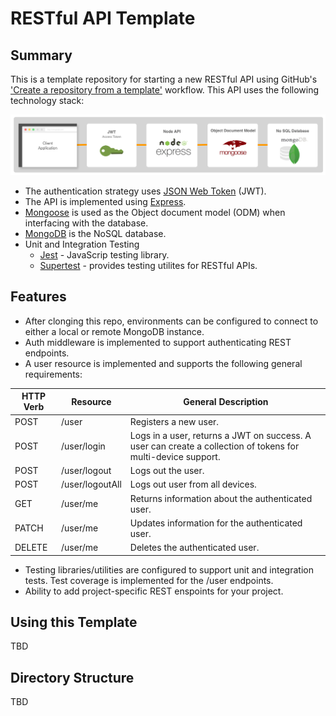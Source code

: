 # RESTful API Template

## Summary

This is a template repository for starting a new RESTful API using GitHub's ['Create a repository from a template'](https://help.github.com/en/github/creating-cloning-and-archiving-repositories/creating-a-repository-from-a-template) workflow. This API uses the following technology stack:

![architecture](docs/technology-stack.png)

*  The authentication strategy uses [JSON Web Token](https://www.npmjs.com/package/jsonwebtoken) (JWT).
* The API is implemented using [Express](https://expressjs.com).
* [Mongoose](https://mongoosejs.com) is used as the Object document model (ODM) when interfacing with the database.
* [MongoDB](https://www.mongodb.com) is the NoSQL database.
* Unit and Integration Testing
  * [Jest](https://jestjs.io) - JavaScrip testing library.
  * [Supertest](https://github.com/visionmedia/supertest) - provides testing utilites for RESTful APIs.
  
## Features

* After clonging this repo, environments can be configured to connect to either a local or remote MongoDB instance.
* Auth middleware is implemented to support authenticating REST endpoints.
* A user resource is implemented and supports the following general requirements:

|  HTTP Verb | Resource  | General Description  |     
|---|---|---|
|  POST | /user  | Registers a new user.  |   
|  POST | /user/login  |  Logs in a user, returns a JWT on success.  A user can create a collection of tokens for multi-device support. |      
|  POST | /user/logout |  Logs out the user. | 
|  POST | /user/logoutAll | Logs out user from all devices. |
|  GET  | /user/me | Returns information about the authenticated user. |
|  PATCH| /user/me | Updates information for the authenticated user. |
|  DELETE | /user/me | Deletes the authenticated user. |    

* Testing libraries/utilities are configured to support unit and integration tests. Test coverage is implemented for the /user endpoints.
* Ability to add project-specific REST enspoints for your project.


## Using this Template

TBD

## Directory Structure

TBD